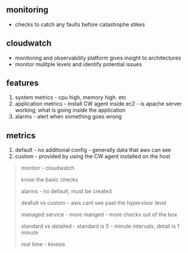 ## monitoring

* checks to catch any faults before catastrophe stikes

## cloudwatch

* monitoring and observability platform gives insight to architectures
* monitor mulitple levels and identify potential issues

## features

1. system metrics - cpu high, memory high. etc
2. application metrics - install CW agent inside ec2 - is apache server working, what is going inside the application
3. alarms - alert when something goes wrong

## metrics

1. default - no additional config - generally data that aws can see
2. custom - provided by using the CW agent installed on the host

> monitor - cloudwatch
>
> know the basic checks
>
> alarms - no default, must be created
>
> deafult vs custom - aws cant see past the hypervisor level
>
> managed service - more manged - more checks out of the box
>
> standard vs detailed - standard is 5 - minute intervals, detail is 1 minute
>
> real time - kinesis